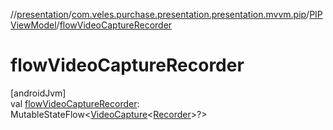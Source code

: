 //[presentation](../../../index.md)/[com.veles.purchase.presentation.presentation.mvvm.pip](../index.md)/[PIPViewModel](index.md)/[flowVideoCaptureRecorder](flow-video-capture-recorder.md)

# flowVideoCaptureRecorder

[androidJvm]\
val [flowVideoCaptureRecorder](flow-video-capture-recorder.md): MutableStateFlow&lt;[VideoCapture](https://developer.android.com/reference/kotlin/androidx/camera/video/VideoCapture.html)&lt;[Recorder](https://developer.android.com/reference/kotlin/androidx/camera/video/Recorder.html)&gt;?&gt;
